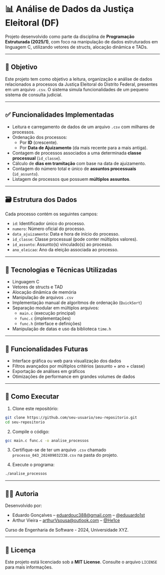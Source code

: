 
# 📊 Análise de Dados da Justiça Eleitoral (DF)

Projeto desenvolvido como parte da disciplina de **Programação Estruturada (2025/1)**, com foco na manipulação de dados estruturados em linguagem C, utilizando vetores de structs, alocação dinâmica e TADs.

---

## 🎯 Objetivo

Este projeto tem como objetivo a leitura, organização e análise de dados relacionados a processos da Justiça Eleitoral do Distrito Federal, presentes em um arquivo `.csv`. O sistema simula funcionalidades de um pequeno sistema de consulta judicial.

---

## ✅ Funcionalidades Implementadas

- Leitura e carregamento de dados de um arquivo `.csv` com milhares de processos.
- Ordenação dos processos:
  - Por **ID** (crescente).
  - Por **Data de Ajuizamento** (da mais recente para a mais antiga).
- Contagem de processos associados a uma determinada **classe processual** (`id_classe`).
- Cálculo de **dias em tramitação** com base na data de ajuizamento.
- Contagem do número total e único de **assuntos processuais** (`id_assunto`).
- Listagem de processos que possuem **múltiplos assuntos**.

---

## 🗃️ Estrutura dos Dados

Cada processo contém os seguintes campos:

- `id`: Identificador único do processo.
- `numero`: Número oficial do processo.
- `data_ajuizamento`: Data e hora de início do processo.
- `id_classe`: Classe processual (pode conter múltiplos valores).
- `id_assunto`: Assunto(s) vinculado(s) ao processo.
- `ano_eleicao`: Ano da eleição associada ao processo.

---

## 🧪 Tecnologias e Técnicas Utilizadas

- Linguagem C
- Vetores de structs e TAD
- Alocação dinâmica de memória
- Manipulação de arquivos `.csv`
- Implementação manual de algoritmos de ordenação (`QuickSort`)
- Separação modular em múltiplos arquivos:
  - `main.c` (execução principal)
  - `func.c` (implementações)
  - `func.h` (interface e definições)
- Manipulação de datas e uso da biblioteca `time.h`

---

## 🔮 Funcionalidades Futuras

- Interface gráfica ou web para visualização dos dados
- Filtros avançados por múltiplos critérios (assunto + ano + classe)
- Exportação de análises em gráficos
- Otimizações de performance em grandes volumes de dados

---

## 🧰 Como Executar

1. Clone este repositório:

```bash
git clone https://github.com/seu-usuario/seu-repositorio.git
cd seu-repositorio
```

2. Compile o código:

```bash
gcc main.c func.c -o analise_processos
```

3. Certifique-se de ter um arquivo `.csv` chamado `processo_043_202409032338.csv` na pasta do projeto.

4. Execute o programa:

```bash
./analise_processos
```

---

## 👨‍💻 Autoria

Desenvolvido por:

- Eduardo Gonçalves – [eduardouc388@gmail.com](mailto:eduardouc388@gmail.com) – [@eduuardo1st](https://github.com/eduuardo1st)  
- Arthur Vieira – [arthurVsousa@outlook.com](mailto:arthurVsousa@outlook.com) – [@He1ce](https://github.com/He1ce)  

Curso de Engenharia de Software - 2024, Universidade XYZ.

---

## 📄 Licença

Este projeto está licenciado sob a **MIT License**. Consulte o arquivo `LICENSE` para mais informações.

